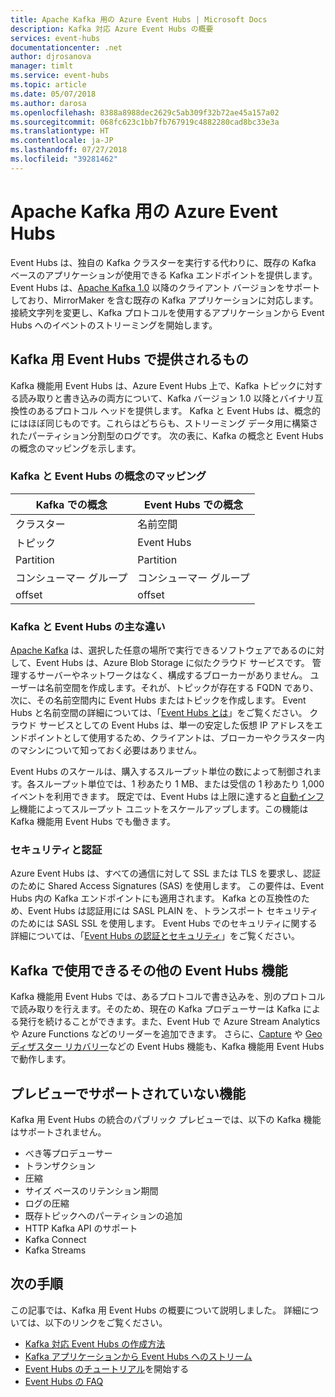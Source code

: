 ```yaml
---
title: Apache Kafka 用の Azure Event Hubs | Microsoft Docs
description: Kafka 対応 Azure Event Hubs の概要
services: event-hubs
documentationcenter: .net
author: djrosanova
manager: timlt
ms.service: event-hubs
ms.topic: article
ms.date: 05/07/2018
ms.author: darosa
ms.openlocfilehash: 8388a8988dec2629c5ab309f32b72ae45a157a02
ms.sourcegitcommit: 068fc623c1bb7fb767919c4882280cad8bc33e3a
ms.translationtype: HT
ms.contentlocale: ja-JP
ms.lasthandoff: 07/27/2018
ms.locfileid: "39281462"
---
```

# <a name="azure-event-hubs-for-apache-kafka"></a>Apache Kafka 用の Azure Event Hubs

Event Hubs は、独自の Kafka クラスターを実行する代わりに、既存の Kafka ベースのアプリケーションが使用できる Kafka エンドポイントを提供します。 Event Hubs は、[Apache Kafka 1.0](https://kafka.apache.org/10/documentation.html) 以降のクライアント バージョンをサポートしており、MirrorMaker を含む既存の Kafka アプリケーションに対応します。 接続文字列を変更し、Kafka プロトコルを使用するアプリケーションから Event Hubs へのイベントのストリーミングを開始します。

## <a name="what-does-event-hubs-for-kafka-provide"></a>Kafka 用 Event Hubs で提供されるもの

Kafka 機能用 Event Hubs は、Azure Event Hubs 上で、Kafka トピックに対する読み取りと書き込みの両方について、Kafka バージョン 1.0 以降とバイナリ互換性のあるプロトコル ヘッドを提供します。 Kafka と Event Hubs は、概念的にはほぼ同じものです。これらはどちらも、ストリーミング データ用に構築されたパーティション分割型のログです。 次の表に、Kafka の概念と Event Hubs の概念のマッピングを示します。

### <a name="kafka-and-event-hub-conceptual-mapping"></a>Kafka と Event Hubs の概念のマッピング

| Kafka での概念 | Event Hubs での概念|
| --- | --- |
| クラスター | 名前空間 |
| トピック | Event Hubs |
| Partition | Partition|
| コンシューマー グループ | コンシューマー グループ |
| offset | offset|

### <a name="key-differences-between-kafka-and-event-hubs"></a>Kafka と Event Hubs の主な違い

[Apache Kafka](https://kafka.apache.org/) は、選択した任意の場所で実行できるソフトウェアであるのに対して、Event Hubs は、Azure Blob Storage に似たクラウド サービスです。 管理するサーバーやネットワークはなく、構成するブローカーがありません。 ユーザーは名前空間を作成します。それが、トピックが存在する FQDN であり、次に、その名前空間内に Event Hubs またはトピックを作成します。 Event Hubs と名前空間の詳細については、「[Event Hubs とは](event-hubs-what-is-event-hubs.md)」をご覧ください。 クラウド サービスとしての Event Hubs は、単一の安定した仮想 IP アドレスをエンドポイントとして使用するため、クライアントは、ブローカーやクラスター内のマシンについて知っておく必要はありません。 

Event Hubs のスケールは、購入するスループット単位の数によって制御されます。各スループット単位では、1 秒あたり 1 MB、または受信の 1 秒あたり 1,000 イベントを利用できます。 既定では、Event Hubs は上限に達すると[自動インフレ](event-hubs-auto-inflate.md)機能によってスループット ユニットをスケールアップします。この機能は Kafka 機能用 Event Hubs でも働きます。 

### <a name="security-and-authentication"></a>セキュリティと認証

Azure Event Hubs は、すべての通信に対して SSL または TLS を要求し、認証のために Shared Access Signatures (SAS) を使用します。 この要件は、Event Hubs 内の Kafka エンドポイントにも適用されます。 Kafka との互換性のため、Event Hubs は認証用には SASL PLAIN を、トランスポート セキュリティのためには SASL SSL を使用します。 Event Hubs でのセキュリティに関する詳細については、「[Event Hubs の認証とセキュリティ](event-hubs-authentication-and-security-model-overview.md)」をご覧ください。

## <a name="other-event-hubs-features-available-for-kafka"></a>Kafka で使用できるその他の Event Hubs 機能

Kafka 機能用 Event Hubs では、あるプロトコルで書き込みを、別のプロトコルで読み取りを行えます。そのため、現在の Kafka プロデューサーは Kafka による発行を続けることができます。また、Event Hub で Azure Stream Analytics や Azure Functions などのリーダーを追加できます。 さらに、[Capture](event-hubs-capture-overview.md) や [Geo ディザスター リカバリー](event-hubs-geo-dr.md)などの Event Hubs 機能も、Kafka 機能用 Event Hubs で動作します。

## <a name="features-that-are-not-supported-in-the-preview"></a>プレビューでサポートされていない機能

Kafka 用 Event Hubs の統合のパブリック プレビューでは、以下の Kafka 機能はサポートされません。

*   べき等プロデューサー
*   トランザクション
*   圧縮
*   サイズ ベースのリテンション期間
*   ログの圧縮
*   既存トピックへのパーティションの追加
*   HTTP Kafka API のサポート
*   Kafka Connect
*   Kafka Streams

## <a name="next-steps"></a>次の手順

この記事では、Kafka 用 Event Hubs の概要について説明しました。 詳細については、以下のリンクをご覧ください。

* [Kafka 対応 Event Hubs の作成方法](event-hubs-create-kafka-enabled.md)
* [Kafka アプリケーションから Event Hubs へのストリーム](event-hubs-quickstart-kafka-enabled-event-hubs.md)
* [Event Hubs のチュートリアル](event-hubs-dotnet-standard-getstarted-send.md)を開始する
* [Event Hubs の FAQ](event-hubs-faq.md)

 
 

